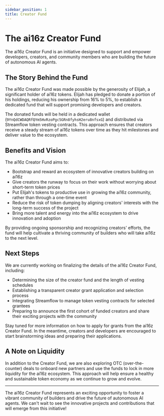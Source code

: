 ```yaml
---
sidebar_position: 1 
title: Creator Fund
---
```


# The ai16z Creator Fund

The ai16z Creator Fund is an initiative designed to support and empower developers, creators, and community members who are building the future of autonomous AI agents.

## The Story Behind the Fund

The ai16z Creator Fund was made possible by the generosity of Elijah, a significant holder of ai16z tokens. Elijah has pledged to donate a portion of his holdings, reducing his ownership from 16% to 5%, to establish a dedicated fund that will support promising developers and creators.

The donated funds will be held in a dedicated wallet (`9YnQdCWDAQRfQYm5HvRzoPgc5GRn8fyhsH2eru8nfsxG`) and distributed via Streamflow token vesting contracts. This approach ensures that creators receive a steady stream of ai16z tokens over time as they hit milestones and deliver value to the ecosystem.

## Benefits and Vision

The ai16z Creator Fund aims to:

- Bootstrap and reward an ecosystem of innovative creators building on ai16z
- Give creators the runway to focus on their work without worrying about short-term token prices
- Put Elijah's tokens to productive use in growing the ai16z community, rather than through a one-time event
- Reduce the risk of token dumping by aligning creators' interests with the long-term success of the project
- Bring more talent and energy into the ai16z ecosystem to drive innovation and adoption

By providing ongoing sponsorship and recognizing creators' efforts, the fund will help cultivate a thriving community of builders who will take ai16z to the next level.

## Next Steps

We are currently working on finalizing the details of the ai16z Creator Fund, including:

- Determining the size of the creator fund and the length of vesting schedules
- Establishing a transparent creator grant application and selection process
- Integrating Streamflow to manage token vesting contracts for selected grantees
- Preparing to announce the first cohort of funded creators and share their exciting projects with the community

Stay tuned for more information on how to apply for grants from the ai16z Creator Fund. In the meantime, creators and developers are encouraged to start brainstorming ideas and preparing their applications.

## A Note on Liquidity

In addition to the Creator Fund, we are also exploring OTC (over-the-counter) deals to onboard new partners and use the funds to lock in more liquidity for the ai16z ecosystem. This approach will help ensure a healthy and sustainable token economy as we continue to grow and evolve.

---

The ai16z Creator Fund represents an exciting opportunity to foster a vibrant community of builders and drive the future of autonomous AI agents. We can't wait to see the innovative projects and contributions that will emerge from this initiative!
